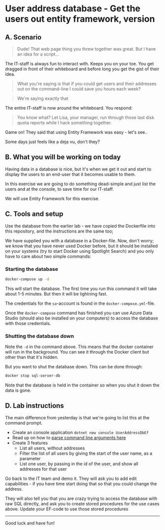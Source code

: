 # User address database - Get the users out entity framework, version

## A. Scenario

> Dude! That web page thing you threw together was great. But I have an idea for a script...

The IT-staff is always fun to interact with. Keeps you on your toe. You get dragged in front of their whiteboard and before long you get the gist of their idea.

> What you're saying is that if you could get users and their addresses out on the command-line I could save you hours each week?

> We're saying exactly that

The entire IT-staff is now around the whiteboard. You respond:

> You know what? Let Lisa, your manager, run through those last disk quota reports while I hack something together.

Game on! They said that using Entity Framework was easy - let's see..

Some days just feels like a deja vu, don't they?

## B. What you will be working on today

Having data in a database is nice, but it's when we get it out and start to display the users to an end-user that it becomes usable to them.

In this exercise we are going to do something dead-simple and just list the users and at the console, to save time for our IT-staff.

We will use Entity Framework for this exercise.

## C. Tools and setup

Use the database from the earlier lab - we have copied the Dockerfile into this repository, and the instructions are the same too;

We have supplied you with a database in a Docker-file. Now, don't worry; we know that you have never used Docker before, but it should be installed on your systems (try to start Docker using Spotlight Search) and you only have to care about two simple commands:

### Starting the database

```bash
docker-compose up -d
```

This will start the database. The first time you run this command it will take about 1-5 minutes. But then it will be lightning fast.

The credentials for the `sa`-account is found in the `docker-compose.yml`-file.

Once the `docker-compose` command has finished you can use Azure Data Studio (should also be installed on your computers) to access the database with those credentials.

### Shutting the database down

Note the `-d` in the command above. This means that the docker container will run in the background. You can see it through the Docker client but other than that it's hidden.

But you want to shut the database down. This can be done through:

```bash
docker stop sql-server-db
```

Note that the database is held in the container so when you shut it down the data is gone.

## D. Lab instructions

The main difference from yesterday is that we're going to list this at the command prompt.

- Create an console application `dotnet new console UserAddressDbEf`
- Read up on how to [parse command line arguments here](https://docs.microsoft.com/en-us/archive/msdn-magazine/2019/march/net-parse-the-command-line-with-system-commandline)
- Create 3 features
  - List all users, without addresses
  - Filter the list of all users by giving the start of the user name, as a parameter
  - List one user, by passing in the id of the user, and show all addresses for that user

Go back to the IT team and demo it. They will ask you to add edit capabilities - if you have time start doing that so that you could change the address.

They will also tell you that you are crazy trying to access the database with raw SQL directly, and ask you to create stored procedures for the use cases above. Update your EF-code to use those stored procedures

---

Good luck and have fun!
